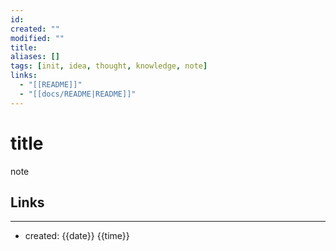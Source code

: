 ```yaml
---
id: 
created: ""
modified: ""
title:
aliases: []
tags: [init, idea, thought, knowledge, note]
links:
  - "[[README]]"
  - "[[docs/README|README]]"
---
```

# title

note


## Links

---
- created: {{date}} {{time}}
